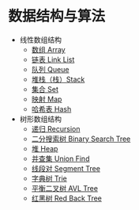 # 数据结构与算法  
- 线性数组结构  
  - [数组 Array](#line-array)
  - [链表 Link List](#line-link-list)
  - [队列 Queue](#line-queue)
  - [堆栈（栈）Stack](#line-stack)
  - [集合 Set](#line-set)
  - [映射 Map](#line-map)
  - [哈希表 Hash](#line-hash)
- 树形数组结构  
  - [递归 Recursion](#tree-recursion)
  - [二分搜索树 Binary Search Tree](#tree-bst)
  - [堆 Heap](#tree-heap)
  - [并查集 Union Find](#tree-union-find)
  - [线段对 Segment Tree](#tree-segment-tree)
  - [字典树 Trie](#tree-trie)
  - [平衡二叉树 AVL Tree](#tree-avl-tree)
  - [红黑树 Red Back Tree](#tree-red-back-tree)




